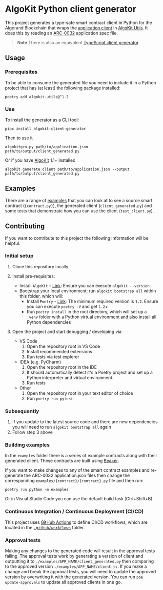 # AlgoKit Python client generator

This project generates a type-safe smart contract client in Python for the Algorand Blockchain that wraps the 
[application client](https://algorandfoundation.github.io/algokit-utils-py/html/apidocs/algokit_utils/algokit_utils.html#algokit_utils.ApplicationClient) in 
[AlgoKit Utils](https://github.com/algorandfoundation/algokit-utils-py). It does this by reading an [ARC-0032](https://github.com/algorandfoundation/ARCs/blob/main/ARCs/arc-0032.md) application spec file.


> **Note**
> There is also an equivalent [TypeScript client generator](https://github.com/algorandfoundation/algokit-client-generator-ts).


## Usage

### Prerequisites

To be able to consume the generated file you need to include it in a Python project that has (at least) the following package installed:

```
poetry add algokit-utils@^1.2
```

### Use

To install the generator as a CLI tool:

```
pipx install algokit-client-generator
```

Then to use it

```
algokitgen-py path/to/application.json path/to/output/client_generated.py
```

Or if you have [AlgoKit](https://github.com/algorandfoundation/algokit-cli) 1.1+ installed

```commandline
algokit generate client path/to/application.json --output path/to/output/client_generated.py
```

## Examples

There are a range of [examples](./examples) that you can look at to see a source smart contract (`{contract.py}`), 
the generated client (`client_generated.py`) and some tests that demonstrate how you can use the client (`test_client.py`).

## Contributing

If you want to contribute to this project the following information will be helpful.

### Initial setup

1. Clone this repository locally
2. Install pre-requisites:

   - Install `AlgoKit` - [Link](https://github.com/algorandfoundation/algokit-cli#install): Ensure you can execute `algokit --version`.
   - Bootstrap your local environment; run `algokit bootstrap all` within this folder, which will:
     - Install `Poetry` - [Link](https://python-poetry.org/docs/#installation): The minimum required version is `1.2`. Ensure you can execute `poetry -V` and get `1.2`+
     - Run `poetry install` in the root directory, which will set up a `.venv` folder with a Python virtual environment and also install all Python dependencies

3. Open the project and start debugging / developing via:
   - VS Code
     1. Open the repository root in VS Code
     2. Install recommended extensions
     3. Run tests via test explorer
   - IDEA (e.g. PyCharm)
     1. Open the repository root in the IDE
     2. It should automatically detect it's a Poetry project and set up a Python interpreter and virtual environment.
     3. Run tests
   - Other
     1. Open the repository root in your text editor of choice
     2. Run `poetry run pytest`

### Subsequently

1. If you update to the latest source code and there are new dependencies you will need to run `algokit bootstrap all` again
2. Follow step 3 above

### Building examples

In the `examples` folder there is a series of example contracts along with their generated client. These contracts are built using [Beaker](https://beaker.algo.xyz/).

If you want to make changes to any of the smart contract examples and re-generate the ARC-0032 application.json files then change the corresponding `examples/{contract}/{contract}.py` file and then run:

```
poetry run python -m examples
```

Or in Visual Studio Code you can use the default build task (Ctrl+Shift+B).

### Continuous Integration / Continuous Deployment (CI/CD)

This project uses [GitHub Actions](https://docs.github.com/en/actions/learn-github-actions/understanding-github-actions) to define CI/CD workflows, which are located in the [`.github/workflows`](./.github/workflows) folder.

### Approval tests

Making any changes to the generated code will result in the approval tests failing. The approval tests work by generating a version of client
and outputting it to `./examples/APP_NAME/client_generated.py` then comparing to the approved version `./examples/APP_NAME/client.ts`. If you
make a change and break the approval tests, you will need to update the approved version by overwriting it with the generated version.
You can run `poe update-approvals` to update all approved clients in one go.
